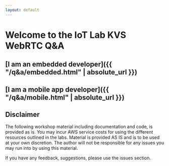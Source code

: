 ```yaml
---
layout: default
---
```


# Welcome to the IoT Lab KVS WebRTC Q&A

## [I am an embedded developer]({{ "/q&a/embedded.html" | absolute_url }})

## [I am a mobile app developer]({{ "/q&a/mobile.html" | absolute_url }})

## Disclaimer
The following workshop material including documentation and code, is provided as is. You may incur AWS service costs for using the different resources outlined in the labs. Material is provided AS IS and is to be used at your own discretion. The author will not be responsible for any issues you may run into by using this material. 

If you have any feedback, suggestions, please use the issues section.

